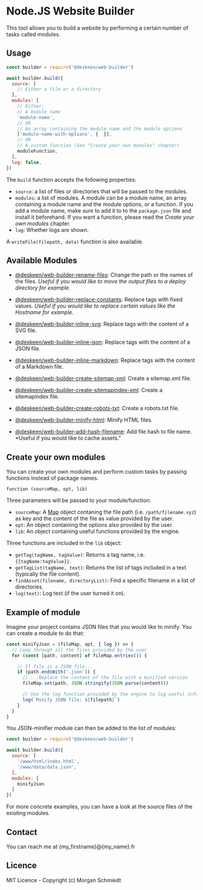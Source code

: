 # Node.JS Website Builder

This tool allows you to build a website by performing a certain number of tasks called modules.


## Usage

```javascript
const builder = require('@deskeen/web-builder')

await builder.build({
  source: [
    // Either a file or a directory
  ],
  modules: [
    // Either:
    // A module name
    'module-name',
    // OR
    // An array containing the module name and the module options
    ['module-name-with-options', {  }],
    // OR
    // A custom function (See "Create your own modules" chapter)
    moduleFunction,
  ],
  log: false,
})
```

The `build` function accepts the following properties:
- `source`: a list of files or directories that will be passed to the modules.
- `modules`: a list of modules. A module can be a module name, an array containing a module name and the module options, or a function. If you add a module name, make sure to add it to to the `package.json` file and install it beforehand. If you want a function, please read the *Create your own modules* chapter.
- `log`: Whether logs are shown.

A `writeFile(filepath, data)` function is also available.


## Available Modules

- [@deskeen/web-builder-rename-files](https://github.com/deskeen/web-builder-rename-files): Change the path or the names of the files. *Useful if you would like to move the output files to a deploy directory for example.*

- [@deskeen/web-builder-replace-constants](https://github.com/deskeen/web-builder-replace-constants): Replace tags with fixed values. *Useful if you would like to replace certain values like the Hostname for example.*

- [@deskeen/web-builder-inline-svg](https://github.com/deskeen/web-builder-inline-svg): Replace tags with the content of a SVG file.

- [@deskeen/web-builder-inline-json](https://github.com/deskeen/web-builder-inline-json): Replace tags with the content of a JSON file.

- [@deskeen/web-builder-inline-markdown](https://github.com/deskeen/web-builder-inline-markdown): Replace tags with the content of a Markdown file.

- [@deskeen/web-builder-create-sitemap-xml](https://github.com/deskeen/web-builder-create-sitemap-xml): Create a sitemap.xml file.

- [@deskeen/web-builder-create-sitemapindex-xml](https://github.com/deskeen/web-builder-create-sitemapindex-xml): Create a sitemapindex file.

- [@deskeen/web-builder-create-robots-txt](https://github.com/deskeen/web-builder-create-robots-txt): Create a robots.txt file.

- [@deskeen/web-builder-minify-html](https://github.com/deskeen/web-builder-minify-html): Minify HTML files.

- [@deskeen/web-builder-add-hash-filename](https://github.com/deskeen/web-builder-add-hash-filename): Add file hash to file name. *Useful if you would like to cache assets."


## Create your own modules

You can create your own modules and perform custom tasks by passing functions instead of package names.

`function (sourceMap, opt, lib)`

Three parameters will be passed to your module/function:
- `sourceMap`: A [Map](https://developer.mozilla.org/en-US/docs/Web/JavaScript/Reference/Global_Objects/Map) object contaning the file path (i.e. `/path/filename.xyz`) as key and the content of the file as value provided by the user.
- `opt`: An object containing the options also provided by the user.
- `lib`: An object containing useful functions provided by the engine.

Three functions are included in the `lib` object:

- `getTag(tagName, tagValue)`: Returns a tag name, i.e. `{{tagName:tagValue}}`.
- `getTagList(tagName, text)`: Returns the list of tags included in a text (typically the file content).
- `findAsset(filename, directoryList)`: Find a specific filename in a list of directories.
- `log(text)`: Log text (if the user turned it on). 


## Example of module

Imagine your project contains JSON files that you would like to minify. You can create a module to do that:

```javascript
const minifyJson = (fileMap, opt, { log }) => {
  // Loop through all the files provided by the user
  for (const [path, content] of fileMap.entries()) {

    // If file is a JSON file...
    if (path.endsWith('.json')) {
      // ...Replace the content of the file with a minified version
      fileMap.set(path, JSON.stringify(JSON.parse(content)))

      // Use the log function provided by the engine to log useful informations
      log(`Minify JSON file: ${filepath}`)
    }
  }
}
```

You JSON-minifier module can then be added to the list of modules:

```javascript
const builder = require('@deskeen/web-builder')

await builder.build({
  source: [
    '/www/html/index.html',
    '/www/data/data.json',
  ],
  modules: [
    minifyJson
  ]
})
```

For more concrete examples, you can have a look at the source files of the existing modules.


## Contact

You can reach me at {my_firstname}@{my_name}.fr


## Licence

MIT Licence - Copyright (c) Morgan Schmiedt